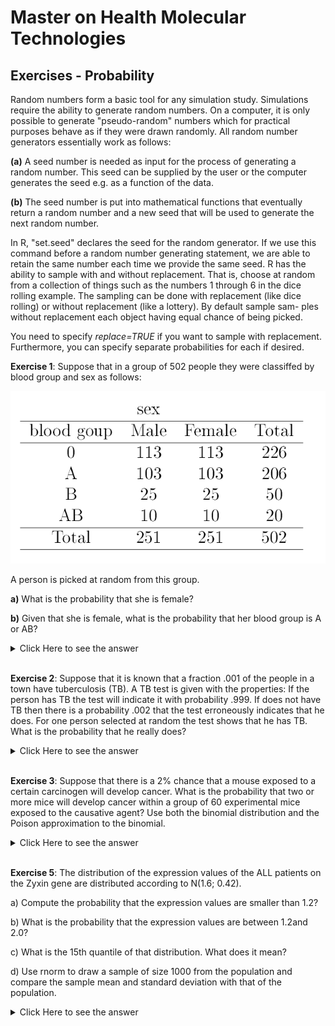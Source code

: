 # Master on Health Molecular Technologies 



## Exercises - Probability

Random numbers form a basic tool for any simulation study. Simulations
require the ability to generate random numbers. On a computer, it is only
possible to generate "pseudo-random" numbers which for practical purposes
behave as if they were drawn randomly. All random number generators essentially work as follows:


**(a)** A seed number is needed as input for the process of generating a
random number. This seed can be supplied by the user or the computer
generates the seed e.g. as a function of the data.

**(b)** The seed number is put into mathematical functions that eventually
return a random number and a new seed that will be used to generate the
next random number.


In R, "set.seed" declares the seed for the random generator. If we use this
command before a random number generating statement, we are able to retain the same number each time we provide the same seed.
R has the ability to sample with and without replacement. That is, choose
at random from a collection of things such as the numbers 1 through 6 in
the dice rolling example. The sampling can be done with replacement (like
dice rolling) or without replacement (like a lottery). By default sample sam-
ples without replacement each object having equal chance of being picked.

You need to specify _replace=TRUE_ if you want to sample with replacement.
Furthermore, you can specify separate probabilities for each if desired.


**Exercise 1**: Suppose that in a group of 502 people they were classiffed by blood
group and sex as follows:

![](img1.png)

A person is picked at random from this group.

**a)** What is the probability that she is female?

**b)** Given that she is female, what is the probability that her blood group is A or AB?

<details><summary>Click Here to see the answer</summary><p>

```{r}
a<-251/502
b<-(103+10)/251

```

</p></details>

<br/>

**Exercise 2**: Suppose that it is known that a fraction .001 of the people in a town have tuberculosis (TB). A TB test is given with the properties: If the
person has TB the test will indicate it with probability .999. If does
not have TB then there is a probability .002 that the test erroneously
indicates that he does. For one person selected at random the test
shows that he has TB. What is the probability that he really does?

<details><summary>Click Here to see the answer</summary><p>

```{r}
p<-0.001 #P(X=1)
p_11<-0.999 #P(T=1|X=1)
p_10<-0.002 #P(T=1|X=0)

p.11<-p_11*p/(p_11*p+p_10*(1-p))  #P(X=1|T=1)
p.11


```

</p></details>

<br/>


**Exercise 3**: Suppose that there is a 2% chance that a mouse exposed to a certain
carcinogen will develop cancer. What is the probability that two or
more mice will develop cancer within a group of 60 experimental mice
exposed to the causative agent? Use both the binomial distribution
and the Poison approximation to the binomial.


<details><summary>Click Here to see the answer</summary><p>
```{r}

#using Binomial   X ~ Bi(60,0.02), P(X>=2)

1-pbinom(1,60,0.02)

1-sum(dbinom(0:1,60,0.02))


#using aproximation to Poisson X~P(60*0.02)

1-ppois(1,60*0.02)


```
</p></details>

<br/>

**Exercise 4**:Suppose that for certain microRNA of size 20 the probability of a purine is binomially distributed with probability 0.7.

a) What is the probability of 14 purines?

b) What is the probability of less than or equal to 14 purines?

d) By what probability is of the number of purines between 10 and 15?

e) How many purines do you expect?

<details><summary>Click Here to see the answer</summary><p>

```{r}
a<-dbinom(14,20,0.7)
b<-pbinom(14,20,0.7)
d<-pbinom(15,20,0.7)-pbinom(10,20,0.7)+dbinom(10,20,0.7)
e<-mean_10<-20*0.7
print("output",c(a,b,c,d))
```

</p></details>

<br/>

**Exercise 5**: The distribution of the expression values of the ALL patients on the Zyxin gene are distributed according to N(1.6; 0.42).

a) Compute the probability that the expression values are smaller than
1.2?

b) What is the probability that the expression values are between
1.2and 2.0?

c) What is the 15th quantile of that distribution. What does it mean?

d) Use rnorm to draw a sample of size 1000 from the population and
compare the sample mean and standard deviation with that of the
population.

<details><summary>Click Here to see the answer</summary><p>

```{r}
a.11<-pnorm(1.2,1.6,0.42)
b.11<-pnorm(2,1.6,0.42)-pnorm(2,1.6,0.42)
c.11<-pnorm(2.4,1.6,0.42)-pnorm(0.8,1.6,0.42)
d.11<-rnorm(1000,1.6,0.42)
sample_1000<-mean(d.11)

```

</p></details>

<br/>



